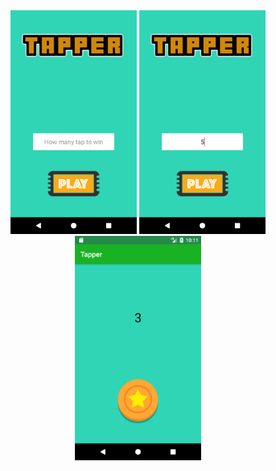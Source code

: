 <div align="center">
    <img width="40%" src="https://github.com/max003003003/homework3/blob/master/Screenshot_1502853057.png"/>
    <img width="40%" 
    src="https://github.com/max003003003/homework3/blob/master/Screenshot_1502853060.png"
    />   
     <img width="40%" 
    src="https://github.com/max003003003/homework3/blob/master/Screenshot_1502853072.png"
    />
</div>

